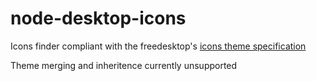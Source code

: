 # node-desktop-icons
Icons finder compliant with the freedesktop's [icons theme specification](http://standards.freedesktop.org/icon-theme-spec/icon-theme-spec-latest.html)

Theme merging and inheritence currently unsupported
